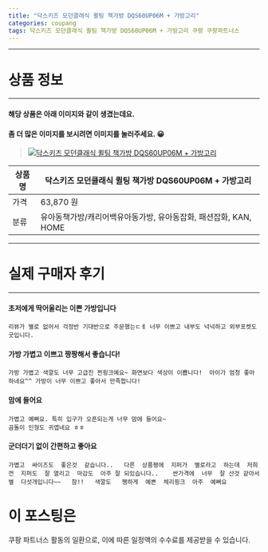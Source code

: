 ```yaml
---
title: "닥스키즈 모던클래식 퀼팅 책가방 DQS60UP06M + 가방고리"
categories: coupang
tags: 닥스키즈 모던클래식 퀼팅 책가방 DQS60UP06M + 가방고리 쿠팡 쿠팡파트너스
---
```

---

# 상품 정보

---

#### 해당 상품은 아래 이미지와 같이 생겼는데요. 
#### 좀 더 많은 이미지를 보시려면 이미지를 눌러주세요. 😀
> [![닥스키즈 모던클래식 퀼팅 책가방 DQS60UP06M + 가방고리](https://static.coupangcdn.com/image/affiliate/banner/ae77bdf2cb011e19260b1bd04b343dc8@2x.jpg)](https://coupa.ng/bP99Df)

상품명 | 닥스키즈 모던클래식 퀼팅 책가방 DQS60UP06M + 가방고리
-------|-------
가격 | 63,870 원
분류 | 유아동책가방/캐리어백유아동가방, 유아동잡화, 패션잡화, KAN, HOME

---

# 실제 구매자 후기

---


####    초저에게 딱어울리는 이쁜 가방입니다
    리뷰가 별로 없어서 걱정반 기대반으로 주문했는ㄷㅔ 너무 이쁘고 내부도 넉넉하고 외부포켓도 굿입니다.

####    가방 가볍고 이쁘고 짱짱해서 좋습니다!
    가방 가볍고 색깔도 너무 고급진 찐핑크예요~ 화면보다 색상이 이쁩니다!  아이가 엄청 좋아하네요^^ 가방이 너무 이쁘고 좋아서 만족합니다!

####    맘에 들어요
    가볍고 예뻐요. 특히 입구가 오픈되는게 너무 맘에 들어요~ 
    곰돌이 인형도 귀엽네요 ㅎㅎ

####    군더더기 없이 간편하고 좋아요
    가볍고  싸이즈도  좋은것  같습니다..   다른  상품평에  지퍼가  별로라고  하는데  저희껀  지퍼도  잘 열리고  마감도  아주 잘 되있습니다..    싼가격에  너무  잘 산것 같아서  별  다섯개입니다~~   참!!   색깔도   쨍하게  예쁜  체리핑크  아주  예뻐요



# 이 포스팅은
쿠팡 파트너스 활동의 일환으로, 이에 따른 일정액의 수수료를 제공받을 수 있습니다.